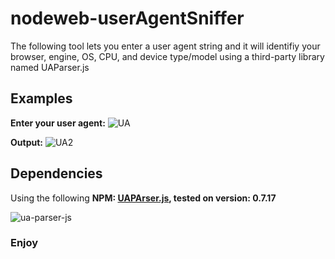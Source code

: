 # nodeweb-userAgentSniffer
The following tool lets you enter a user agent string and it will identifiy your browser, engine, OS, CPU, and device type/model using a third-party library named UAParser.js

## Examples

**Enter your user agent:**
![UA](http://i.imgur.com/FwEfpWY.jpg)

**Output:**
![UA2](http://i.imgur.com/EyHBuud.jpg)
   
## Dependencies
Using the following **NPM: [UAPArser.js](https://github.com/faisalman/ua-parser-js), tested on version: 0.7.17** 

![ua-parser-js](http://i.imgur.com/lNvOV1P.png)

### Enjoy

